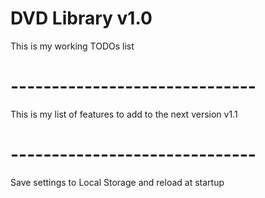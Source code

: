 # DVD Library v1.0
This is my working TODOs list
# ------------------------------





This is my list of features to add to the next version v1.1
# ------------------------------
Save settings to Local Storage and reload at startup
